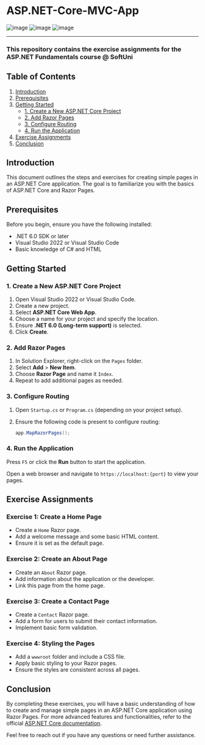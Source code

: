 # ASP.NET-Core-MVC-App

![image](https://img.shields.io/badge/C%23-239120?style=for-the-badge&logo=csharp&logoColor=white)
![image](https://img.shields.io/badge/.NET-512BD4?style=for-the-badge&logo=dotnet&logoColor=white)
![image](https://img.shields.io/badge/Visual_Studio-5C2D91?style=for-the-badge&logo=visual%20studio&logoColor=white)

---
### This repository contains the exercise assignments for the **ASP.NET Fundamentals** course @ SoftUni

## Table of Contents
1. [Introduction](#introduction)
2. [Prerequisites](#prerequisites)
3. [Getting Started](#getting-started)
   - [1. Create a New ASP.NET Core Project](#1-create-a-new-aspnet-core-project)
   - [2. Add Razor Pages](#2-add-razor-pages)
   - [3. Configure Routing](#3-configure-routing)
   - [4. Run the Application](#4-run-the-application)
4. [Exercise Assignments](#exercise-assignments)
5. [Conclusion](#conclusion)

## Introduction

This document outlines the steps and exercises for creating simple pages in an ASP.NET Core application. The goal is to familiarize you with the basics of ASP.NET Core and Razor Pages.

## Prerequisites

Before you begin, ensure you have the following installed:
- .NET 6.0 SDK or later
- Visual Studio 2022 or Visual Studio Code
- Basic knowledge of C# and HTML

## Getting Started

### 1. Create a New ASP.NET Core Project

1. Open Visual Studio 2022 or Visual Studio Code.
2. Create a new project.
3. Select **ASP.NET Core Web App**.
4. Choose a name for your project and specify the location.
5. Ensure **.NET 6.0 (Long-term support)** is selected.
6. Click **Create**.

### 2. Add Razor Pages

1. In Solution Explorer, right-click on the `Pages` folder.
2. Select **Add** > **New Item**.
3. Choose **Razor Page** and name it `Index`.
4. Repeat to add additional pages as needed.

### 3. Configure Routing

1. Open `Startup.cs` or `Program.cs` (depending on your project setup).
2. Ensure the following code is present to configure routing:

   ```csharp
   app.MapRazorPages();

### 4. Run the Application

Press `F5` or click the **Run** button to start the application.

Open a web browser and navigate to `https://localhost:{port}` to view your pages.

## Exercise Assignments

### Exercise 1: Create a Home Page

- Create a `Home` Razor page.
- Add a welcome message and some basic HTML content.
- Ensure it is set as the default page.

### Exercise 2: Create an About Page

- Create an `About` Razor page.
- Add information about the application or the developer.
- Link this page from the home page.

### Exercise 3: Create a Contact Page

- Create a `Contact` Razor page.
- Add a form for users to submit their contact information.
- Implement basic form validation.

### Exercise 4: Styling the Pages

- Add a `wwwroot` folder and include a CSS file.
- Apply basic styling to your Razor pages.
- Ensure the styles are consistent across all pages.

## Conclusion

By completing these exercises, you will have a basic understanding of how to create and manage simple pages in an ASP.NET Core application using Razor Pages. For more advanced features and functionalities, refer to the official [ASP.NET Core documentation](https://docs.microsoft.com/en-us/aspnet/core/).

Feel free to reach out if you have any questions or need further assistance.

